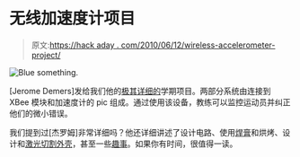 # 无线加速度计项目

> 原文:[https://hack aday . com/2010/06/12/wireless-accelerometer-project/](https://hackaday.com/2010/06/12/wireless-accelerometer-project/)

![](../Images/dca8fed55a1e2ea38ec62b91eb9a7047.png "Blue something.")

[Jerome Demers]发给我们他的[极其详细的](http://www.jeromedemers.com/blog/2010/06/university-semester-project-s5-wireless-accelerometer/)学期项目。两部分系统由连接到 XBee 模块和加速度计的 pic 组成。通过使用该设备，教练可以监控运动员并纠正他们的微小错误。

我们提到过[杰罗姆]非常详细吗？他还详细讲述了设计电路、使用[焊膏](http://hackaday.com/2009/10/25/double-sided-surface-mount-pcb-population/)和烘烤、设计和[激光切割外壳](http://hackaday.com/2010/04/13/laser-cut-and-printable-cases/)，甚至一些[趣事](http://www.flickr.com/photos/solarbotics/4566356066/)。如果你有时间，很值得一读。